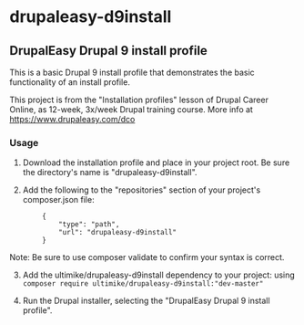 # drupaleasy-d9install

## DrupalEasy Drupal 9 install profile

This is a basic Drupal 9 install profile that demonstrates the basic functionality of an install profile.

This project is from the "Installation profiles" lesson of Drupal Career Online, as 12-week, 3x/week Drupal 
training course. More info at https://www.drupaleasy.com/dco

### Usage

1. Download the installation profile and place in your project root. Be sure the directory's name is "drupaleasy-d9install".

2. Add the following to the "repositories" section of your project's composer.json file:

```
        {
            "type": "path",
            "url": "drupaleasy-d9install"
        }
```

Note: Be sure to use composer validate to confirm your syntax is correct.

3. Add the ultimike/drupaleasy-d9install dependency to your project: using `composer require ultimike/drupaleasy-d9install:"dev-master"`

4. Run the Drupal installer, selecting the "DrupalEasy Drupal 9 install profile".
